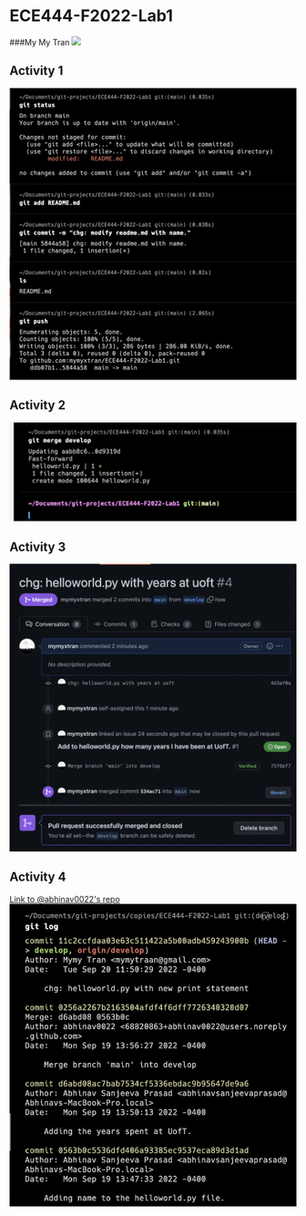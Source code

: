 # ECE444-F2022-Lab1
###My My Tran ![](image/rilakumma.png)
## Activity 1
![](images/Activity1.png)

## Activity 2
![](images/Activity2.png)

## Activity 3
![](images/Activity3-v2.png)

## Activity 4
[Link to @abhinav0022's repo](https://github.com/abhinav0022/ECE444-F2022-Lab1/tree/develop)
![](images/Activity4.png)


